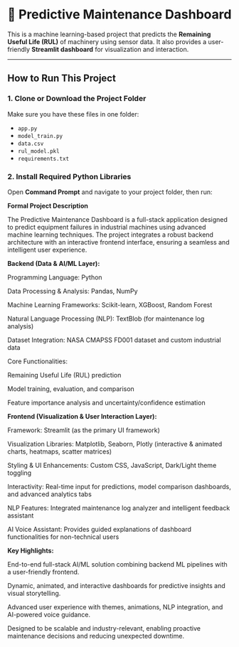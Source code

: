 # 🔧 Predictive Maintenance Dashboard

This is a machine learning-based project that predicts the **Remaining Useful Life (RUL)** of machinery using sensor data. It also provides a user-friendly **Streamlit dashboard** for visualization and interaction.

---

##  How to Run This Project

### 1. Clone or Download the Project Folder

Make sure you have these files in one folder:
- `app.py`
- `model_train.py`
- `data.csv`
- `rul_model.pkl`
- `requirements.txt`

### 2. Install Required Python Libraries

Open **Command Prompt** and navigate to your project folder, then run:


**Formal Project Description**

The Predictive Maintenance Dashboard is a full-stack application designed to predict equipment failures in industrial machines using advanced machine learning techniques. The project integrates a robust backend architecture with an interactive frontend interface, ensuring a seamless and intelligent user experience.

**Backend (Data & AI/ML Layer):**

Programming Language: Python

Data Processing & Analysis: Pandas, NumPy

Machine Learning Frameworks: Scikit-learn, XGBoost, Random Forest

Natural Language Processing (NLP): TextBlob (for maintenance log analysis)

Dataset Integration: NASA CMAPSS FD001 dataset and custom industrial data

Core Functionalities:

Remaining Useful Life (RUL) prediction

Model training, evaluation, and comparison

Feature importance analysis and uncertainty/confidence estimation

**Frontend (Visualization & User Interaction Layer):**

Framework: Streamlit (as the primary UI framework)

Visualization Libraries: Matplotlib, Seaborn, Plotly (interactive & animated charts, heatmaps, scatter matrices)

Styling & UI Enhancements: Custom CSS, JavaScript, Dark/Light theme toggling

Interactivity: Real-time input for predictions, model comparison dashboards, and advanced analytics tabs

NLP Features: Integrated maintenance log analyzer and intelligent feedback assistant

AI Voice Assistant: Provides guided explanations of dashboard functionalities for non-technical users

**Key Highlights:**

End-to-end full-stack AI/ML solution combining backend ML pipelines with a user-friendly frontend.

Dynamic, animated, and interactive dashboards for predictive insights and visual storytelling.

Advanced user experience with themes, animations, NLP integration, and AI-powered voice guidance.

Designed to be scalable and industry-relevant, enabling proactive maintenance decisions and reducing unexpected downtime.

